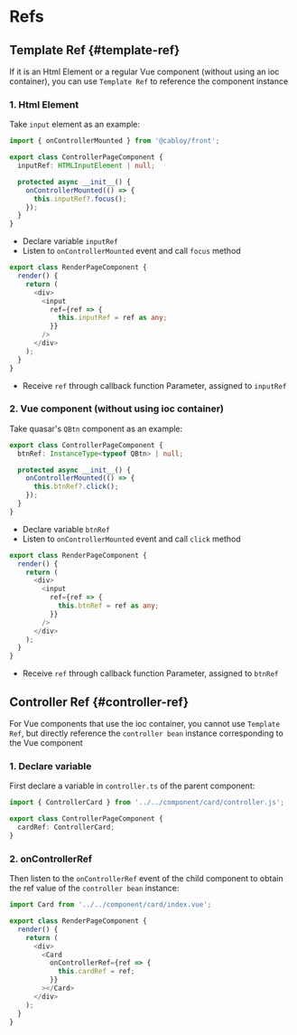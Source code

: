 # Refs

## Template Ref {#template-ref}

If it is an Html Element or a regular Vue component (without using an ioc container), you can use `Template Ref` to reference the component instance

### 1. Html Element

Take `input` element as an example:

```typescript
import { onControllerMounted } from '@cabloy/front';

export class ControllerPageComponent {
  inputRef: HTMLInputElement | null;

  protected async __init__() {
    onControllerMounted(() => {
      this.inputRef?.focus();
    });
  }
}
```

- Declare variable `inputRef`
- Listen to `onControllerMounted` event and call `focus` method

```typescript
export class RenderPageComponent {
  render() {
    return (
      <div>
        <input
          ref={ref => {
            this.inputRef = ref as any;
          }}
        />
      </div>
    );
  }
}
```

- Receive `ref` through callback function Parameter, assigned to `inputRef`

### 2. Vue component (without using ioc container)

Take quasar's `QBtn` component as an example:

```typescript
export class ControllerPageComponent {
  btnRef: InstanceType<typeof QBtn> | null;

  protected async __init__() {
    onControllerMounted(() => {
      this.btnRef?.click();
    });
  }
}
```

- Declare variable `btnRef`
- Listen to `onControllerMounted` event and call `click` method

```typescript
export class RenderPageComponent {
  render() {
    return (
      <div>
        <input
          ref={ref => {
            this.btnRef = ref as any;
          }}
        />
      </div>
    );
  }
}
```

- Receive `ref` through callback function Parameter, assigned to `btnRef`

## Controller Ref {#controller-ref}

For Vue components that use the ioc container, you cannot use `Template Ref`, but directly reference the `controller bean` instance corresponding to the Vue component

### 1. Declare variable

First declare a variable in `controller.ts` of the parent component:

```typescript
import { ControllerCard } from '../../component/card/controller.js';

export class ControllerPageComponent {
  cardRef: ControllerCard;
}
```

### 2. onControllerRef

Then listen to the `onControllerRef` event of the child component to obtain the ref value of the `controller bean` instance:

```typescript
import Card from '../../component/card/index.vue';

export class RenderPageComponent {
  render() {
    return (
      <div>
        <Card
          onControllerRef={ref => {
            this.cardRef = ref;
          }}
        ></Card>
      </div>
    );
  }
}
```
